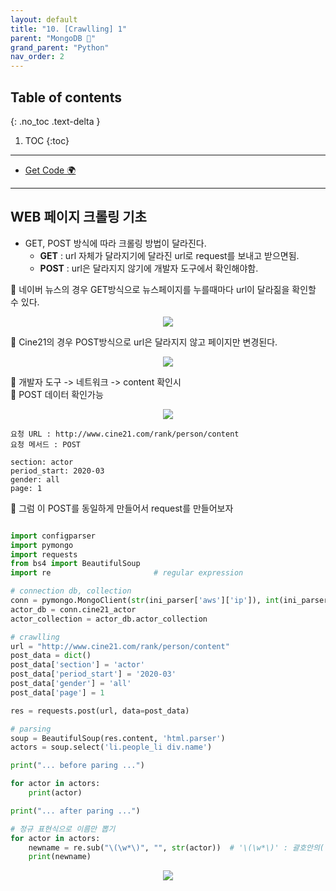 ```yaml
---
layout: default
title: "10. [Crawlling] 1"
parent: "MongoDB 💾"
grand_parent: "Python"
nav_order: 2
---
```


## Table of contents
{: .no_toc .text-delta }

1. TOC
{:toc}

---

* [Get Code 🌍](https://github.com/EasyCoding-7/pymongo_examples/blob/main/pymongo_1/pymongo_1/pymongo_2.py)

---

## WEB 페이지 크롤링 기초

* GET, POST 방식에 따라 크롤링 방법이 달라진다.
    * **GET** : url 자체가 달라지기에 달라진 url로 request를 보내고 받으면됨.
    * **POST** : url은 달라지지 않기에 개발자 도구에서 확인해야함.

🧸 네이버 뉴스의 경우 GET방식으로 뉴스페이지를 누를때마다 url이 달라짊을 확인할 수 있다.

<p align="center">
  <img src="https://taehyungs-programming-blog.github.io/blog/assets/images/python/nosql/nosql-6-1.png"/>
</p>

🧸 Cine21의 경우 POST방식으로 url은 달라지지 않고 페이지만 변경된다.

<p align="center">
  <img src="https://taehyungs-programming-blog.github.io/blog/assets/images/python/nosql/nosql-6-2.png"/>
</p>

🧸 개발자 도구 -> 네트워크 -> content 확인시<br>
🧸 POST 데이터 확인가능

<p align="center">
  <img src="https://taehyungs-programming-blog.github.io/blog/assets/images/python/nosql/nosql-6-3.png"/>
</p>

```
요청 URL : http://www.cine21.com/rank/person/content
요청 메서드 : POST

section: actor
period_start: 2020-03
gender: all
page: 1
```

🧸 그럼 이 POST를 동일하게 만들어서 request를 만들어보자

```py

import configparser
import pymongo
import requests
from bs4 import BeautifulSoup
import re                       # regular expression

# connection db, collection
conn = pymongo.MongoClient(str(ini_parser['aws']['ip']), int(ini_parser['aws']['port']))
actor_db = conn.cine21_actor
actor_collection = actor_db.actor_collection

# crawlling
url = "http://www.cine21.com/rank/person/content"
post_data = dict()
post_data['section'] = 'actor'
post_data['period_start'] = '2020-03'
post_data['gender'] = 'all'
post_data['page'] = 1

res = requests.post(url, data=post_data)

# parsing
soup = BeautifulSoup(res.content, 'html.parser')
actors = soup.select('li.people_li div.name')

print("... before paring ...")

for actor in actors:
    print(actor)

print("... after paring ...")

# 정규 표현식으로 이름만 뽑기
for actor in actors:
    newname = re.sub("\(\w*\)", "", str(actor))  # '\(\w*\)' : 괄호안의( \(\) ) 어떤문자( w* ) 든 '' 삭제해 달라
    print(newname)
```

<p align="center">
  <img src="https://taehyungs-programming-blog.github.io/blog/assets/images/python/nosql/nosql-6-4.png"/>
</p>
